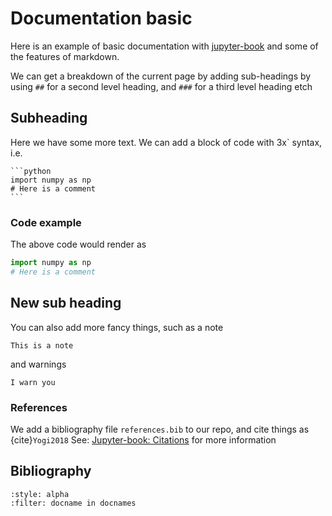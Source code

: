 # Documentation basic

Here is an example of basic documentation with [jupyter-book](https://jupyterbook.org/) and some of the features of markdown.

We can get a breakdown of the current page by adding sub-headings by using `##` for a second level heading, and `###` for a third level heading etch

## Subheading

Here we have some more text.
We can add a block of code with 3x` syntax, i.e.
````
```python
import numpy as np
# Here is a comment
```
````
### Code example
The above code would render as
```python
import numpy as np
# Here is a comment
```

## New sub heading
You can also add more fancy things, such as a note
```{note}
This is a note
```
and warnings
```{warning}
I warn you
```
### References
We add a bibliography file `references.bib` to our repo, and cite things as
{cite}`Yogi2018`
See: [Jupyter-book: Citations](https://jupyterbook.org/en/stable/content/citations.html) for more information


## Bibliography
```{bibliography}
:style: alpha
:filter: docname in docnames
```
